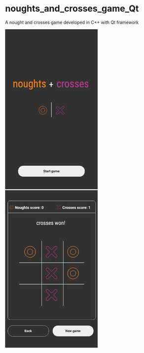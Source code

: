 # noughts_and_crosses_game_Qt
A nought and crosses game developed in C++ with Qt framework

<img src="screenshot_01.png" width="300" />
<img src="screenshot_02.png" width="300" /> 
